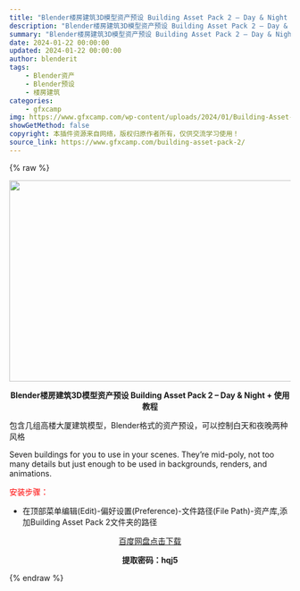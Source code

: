 ```yaml
---
title: "Blender楼房建筑3D模型资产预设 Building Asset Pack 2 – Day & Night + 使用教程"
description: "Blender楼房建筑3D模型资产预设 Building Asset Pack 2 – Day & Night + 使用教程 包含几组高楼大厦建筑模型，Blender格式的资产预设..."
summary: "Blender楼房建筑3D模型资产预设 Building Asset Pack 2 – Day & Night + 使用教程 包含几组高楼大厦建筑模型，Blender格式的资产预设..."
date: 2024-01-22 00:00:00
updated: 2024-01-22 00:00:00
author: blenderit
tags: 
    - Blender资产
    - Blender预设
    - 楼房建筑
categories:
    - gfxcamp
img: https://www.gfxcamp.com/wp-content/uploads/2024/01/Building-Asset-Pack-2-Day-Night.jpg
showGetMethod: false
copyright: 本插件资源来自网络，版权归原作者所有，仅供交流学习使用！
source_link: https://www.gfxcamp.com/building-asset-pack-2/
---
```


{% raw %}
<div><p><img decoding="async" class="aligncenter size-full wp-image-118020" src="https://www.gfxcamp.com/wp-content/uploads/2024/01/Building-Asset-Pack-2-Day-Night.jpg" data-src="https://www.gfxcamp.com/wp-content/uploads/2024/01/Building-Asset-Pack-2-Day-Night.jpg" alt="" width="640" height="360" data-srcset="https://www.gfxcamp.com/wp-content/uploads/2024/01/Building-Asset-Pack-2-Day-Night.jpg 640w, https://www.gfxcamp.com/wp-content/uploads/2024/01/Building-Asset-Pack-2-Day-Night-150x84.jpg 150w" data-sizes="(max-width: 640px) 100vw, 640px"></p><p style="text-align: center;"><strong>Blender楼房建筑3D模型资产预设 Building Asset Pack 2 – Day &amp; Night + 使用教程</strong></p><p data-pm-slice="1 1 []">包含几组高楼大厦建筑模型，Blender格式的资产预设，可以控制白天和夜晚两种风格</p><p data-pm-slice="1 1 []">Seven buildings for you to use in your scenes. They’re mid-poly, not too many details but just enough to be used in backgrounds, renders, and animations.</p><p data-pm-slice="1 1 []"><span style="color: #ff0000;">安装步骤：</span></p><ul>
<li data-pm-slice="1 1 []">在顶部菜单编辑(Edit)-偏好设置(Preference)-文件路径(File Path)-资产库,添加Building Asset Pack 2文件夹的路径</li>
</ul><p style="text-align: center;" data-pm-slice="1 1 []"><a class="maxbutton-3 maxbutton maxbutton-baidu" target="_blank" rel="noopener" href="https://pan.baidu.com/s/1FjGMxKqgW4sToxiKAbISbg?pwd=hqj5"><span class="mb-text">百度网盘点击下载</span></a></p><p style="text-align: center;" data-pm-slice="1 1 []"><strong>提取密码：hqj5</strong></p></div>
<div style="display: none">gfxcamp</div>
{% endraw %}
